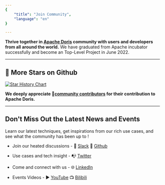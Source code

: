 ```yaml
---
{
    "title": "Join Community",
    "language": "en"
}

---
```


<!--
Licensed to the Apache Software Foundation (ASF) under one
or more contributor license agreements.  See the NOTICE file
distributed with this work for additional information
regarding copyright ownership.  The ASF licenses this file
to you under the Apache License, Version 2.0 (the
"License"); you may not use this file except in compliance
with the License.  You may obtain a copy of the License at

  http://www.apache.org/licenses/LICENSE-2.0

Unless required by applicable law or agreed to in writing,
software distributed under the License is distributed on an
"AS IS" BASIS, WITHOUT WARRANTIES OR CONDITIONS OF ANY
KIND, either express or implied.  See the License for the
specific language governing permissions and limitations
under the License.
-->


**Thrive together in [Apache Doris](https://github.com/apache/doris) community with users and developers from all around the world.** 
We have graduated from Apache incubator successfully and become an Top-Level Project in June 2022.

<hr />


## 🌟 More Stars on Github
<a href="https://star-history.com/#apache/doris&Date">
  <picture>
    <source media="(prefers-color-scheme: dark)" srcset="https://api.star-history.com/svg?repos=apache/doris&type=Date&theme=dark" />
    <source media="(prefers-color-scheme: light)" srcset="https://api.star-history.com/svg?repos=apache/doris&type=Date" />
    <img alt="Star History Chart" src="https://api.star-history.com/svg?repos=apache/doris&type=Date" />
  </picture>
</a>















**We deeply appreciate 🔗[community contributors](https://github.com/apache/doris/graphs/contributors) for their contribution to Apache Doris.**




<hr />

## Don't Miss Out the Latest News and Events

Learn our latest techniques, get inspirations from our rich use cases, and see what the community has been up to !


- Join our heated discussions -  💬 [Slack](https://join.slack.com/t/apachedoriscommunity/shared_invite/zt-2kl08hzc0-SPJe4VWmL_qzrFd2u2XYQA) 📇 [Github](https://github.com/apache/doris) 

- Use cases and tech insight -  📭 [Twitter](https://twitter.com/doris_apache) 

- Come and connect with us - 🌐 [LinkedIn](https://www.linkedin.com/company/doris-apache/) 

- Events Videos - ▶️ [YouTube](https://www.youtube.com/@Select_DB) 📺 [Bilibili](https://space.bilibili.com/362350065) 










